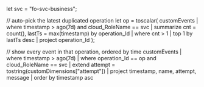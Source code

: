 let svc = "fo-svc-business";

// auto-pick the latest duplicated operation
let op =
    toscalar(
        customEvents
        | where timestamp > ago(7d) and cloud_RoleName == svc
        | summarize cnt = count(), lastTs = max(timestamp) by operation_Id
        | where cnt > 1
        | top 1 by lastTs desc
        | project operation_Id
    );

// show every event in that operation, ordered by time
customEvents
| where timestamp > ago(7d)
| where operation_Id == op and cloud_RoleName == svc
| extend attempt = tostring(customDimensions["attempt"])
| project timestamp, name, attempt, message
| order by timestamp asc